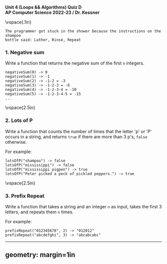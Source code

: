 __Unit 4 (Loops && Algorithms) Quiz D__  
__AP Computer Science 2022-23 / Dr. Kessner__  

\vspace{.1in}

```
The programmer got stuck in the shower because the instructions on the shampoo
bottle said: Lather, Rinse, Repeat
```

### 1.  Negative sum

Write a function that returns the negative sum of the first `n` integers.

```
negativeSum(0) -> 0
negativeSum(1) -> -1
negativeSum(2) -> -1-2 = -3
negativeSum(3) -> -1-2-3 = -6
negativeSum(4) -> -1-2-3-4 = -10
negativeSum(5) -> -1-2-3-4-5 = -15
...
```

\vspace{2.5in}


### 2. Lots of P

Write a function that counts the number of times that the letter 'p' or 'P'
occurs in a string, and returns `true` if there are more than 3 p's, `false`
otherwise.

For example:
```
lotsOfP("shampoo") -> false
lotsOfP("mississippi") -> false
lotsOfP("mississippi pigpen") -> true
lotsOfP("Peter picked a peck of pickled peppers.") -> true
```


\vspace{2.5in}


### 3. Prefix Repeat

Write a function that takes a string and an integer `n` as input, takes the
first 3 letters, and repeats them `n` times.

For example:
```
prefixRepeat("012345678", 2) -> "012012"
prefixRepeat("abcdefghi", 3) -> "abcabcabc"
```


---
geometry: margin=1in
---


